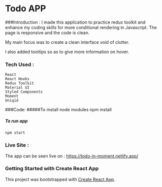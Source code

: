 # Todo APP

###Introduction :
I made this application to practice redux toolkit and enhance my coding skills for more conditional rendering in Javascript. The page is responsive and the code is clean.

My main focus was to create a clean interface void of clutter.

I also added tooltips so as to give more information on hover.


### Tech Used :
	React
	React Hooks
	Redux Toolkit
	Material UI
	Styled Components
	Moment
	Uniqid

###Code:
#####To install node modules
	npm install
##### To run app
	npm start

### Live Site :
The app can be seen live on : https://todo-in-moment.netlify.app/
	
### Getting Started with Create React App

This project was bootstrapped with [Create React App](https://github.com/facebook/create-react-app).
